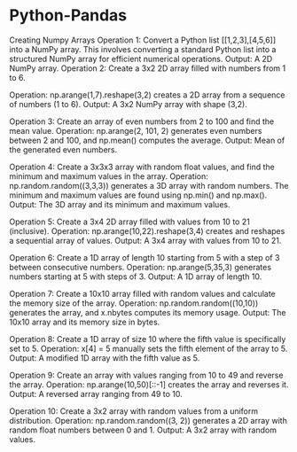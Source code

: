 # Python-Pandas

Creating Numpy Arrays
Operation 1: Convert a Python list [[1,2,3],[4,5,6]] into a NumPy array.
This involves converting a standard Python list into a structured NumPy array for efficient numerical operations.
Output: A 2D NumPy array.
Operation 2: Create a 3x2 2D array filled with numbers from 1 to 6.

Operation: np.arange(1,7).reshape(3,2) creates a 2D array from a sequence of numbers (1 to 6).
Output: A 3x2 NumPy array with shape (3,2).

Operation 3: Create an array of even numbers from 2 to 100 and find the mean value.
Operation: np.arange(2, 101, 2) generates even numbers between 2 and 100, and np.mean() computes the average.
Output: Mean of the generated even numbers.

Operation 4: Create a 3x3x3 array with random float values, and find the minimum and maximum values in the array.
Operation: np.random.random((3,3,3)) generates a 3D array with random numbers. The minimum and maximum values are found using np.min() and np.max().
Output: The 3D array and its minimum and maximum values.

Operation 5: Create a 3x4 2D array filled with values from 10 to 21 (inclusive).
Operation: np.arange(10,22).reshape(3,4) creates and reshapes a sequential array of values.
Output: A 3x4 array with values from 10 to 21.

Operation 6: Create a 1D array of length 10 starting from 5 with a step of 3 between consecutive numbers.
Operation: np.arange(5,35,3) generates numbers starting at 5 with steps of 3.
Output: A 1D array of length 10.

Operation 7: Create a 10x10 array filled with random values and calculate the memory size of the array.
Operation: np.random.random((10,10)) generates the array, and x.nbytes computes its memory usage.
Output: The 10x10 array and its memory size in bytes.

Operation 8: Create a 1D array of size 10 where the fifth value is specifically set to 5.
Operation: x[4] = 5 manually sets the fifth element of the array to 5.
Output: A modified 1D array with the fifth value as 5.

Operation 9: Create an array with values ranging from 10 to 49 and reverse the array.
Operation: np.arange(10,50)[::-1] creates the array and reverses it.
Output: A reversed array ranging from 49 to 10.

Operation 10: Create a 3x2 array with random values from a uniform distribution.
Operation: np.random.random((3, 2)) generates a 2D array with random float numbers between 0 and 1.
Output: A 3x2 array with random values.

